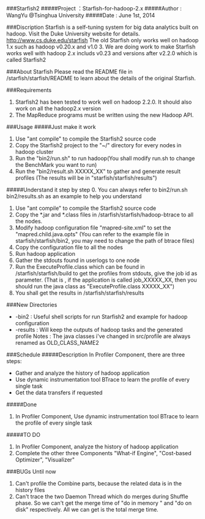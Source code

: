 ###Starfish2
#####Project    ：Starfish-for-hadoop-2.x
#####Author : WangYu @Tsinghua University
#####Date : June 1st, 2014

###Discription
Starfish is a self-tuning system for big data analytics built on hadoop. Visit the Duke University website for details. http://www.cs.duke.edu/starfish
The old Starfish only works well on hadoop 1.x such as hadoop v0.20.x and v1.0 3. We are doing work to make Starfish works well with hadoop 2.x includs v0.23 and versions after v2.2.0 which is called Starfish2

###About Starfish
Please read the README file in /starfish/starfish/README to learn about the details of the original Starfish.

###Requirements
1. Starfish2 has been tested to work well on hadoop 2.2.0. It should also work on all the hadoop2.x version
2. The MapReduce programs must be written using the new Hadoop API.

###Usage
#####Just make it work
1.  Use "ant compile" to compile the Starfish2 source code
2.  Copy the Starfish2 project to the "~/" directory for every nodes in hadoop cluster
3.  Run the "bin2/run.sh" to run hadoop(You shall modify run.sh to change the BenchMark you want to run)
4.  Run the "bin2/result.sh XXXXX_XX" to gather and generate result profiles (The results will be in "starfish/starfish/results")

#####Understand it step by step
0.  You can always refer to bin2/run.sh bin2/results.sh as an example to help you understand
1.  Use "ant compile" to compile the Starfish2 source code
2.  Copy the *.jar and *.class files in /starfish/starfish/hadoop-btrace to all the nodes.
3.  Modify hadoop configuration file "mapred-site.xml" to set the "mapred.child.java.opts" (You can refer to the example file in starfish/starfish/bin2, you may need to change the path of btrace files)
4.  Copy the configuration file to all the nodes
5.  Run hadoop application
6.  Gather the stdouts found in userlogs to one node
7.  Run the ExecuteProfile.class which can be found in /starfish/starfish/build to get the profiles from stdouts, give the job id as parameter. (That is , if the application is called job_XXXXX_XX, then you should run the java class as "ExecuteProfile.class XXXXX_XX")
8.  You shall get the results in /starfish/starfish/results

###New Directories
* -bin2   :   Useful shell scripts for run Starfish2 and example for hadoop configuration
* -results    :   Will keep the outputs of hadoop tasks and the generated profile
Notes   :   The java classes i've changed in src/profile are always renamed as OLD_CLASS_NAME2

###Schedule
#####Description
In Profiler Component, there are three steps:
*   Gather and analyze the history of hadoop application
*   Use dynamic instrumentation tool BTrace to learn the profile of every single task
*   Get the data transfers if requested

#####Done
1.  In Profiler Component, Use dynamic instrumentation tool BTrace to learn the profile of every single task

#####TO DO
1.  In Profiler Component, analyze the history of hadoop application
2.  Complete the other three Components "What-if Engine", "Cost-based Optimizer", "Visualizer"

###BUGs Until now
1.  Can't profile the Combine parts, because the related data is in the history files
2.  Can't trace the two Daemon Thread which do merges during Shuffle phase. So we can't get the merge time of "do in memory " and "do on disk" respectively.  All we can get is the total merge time.
